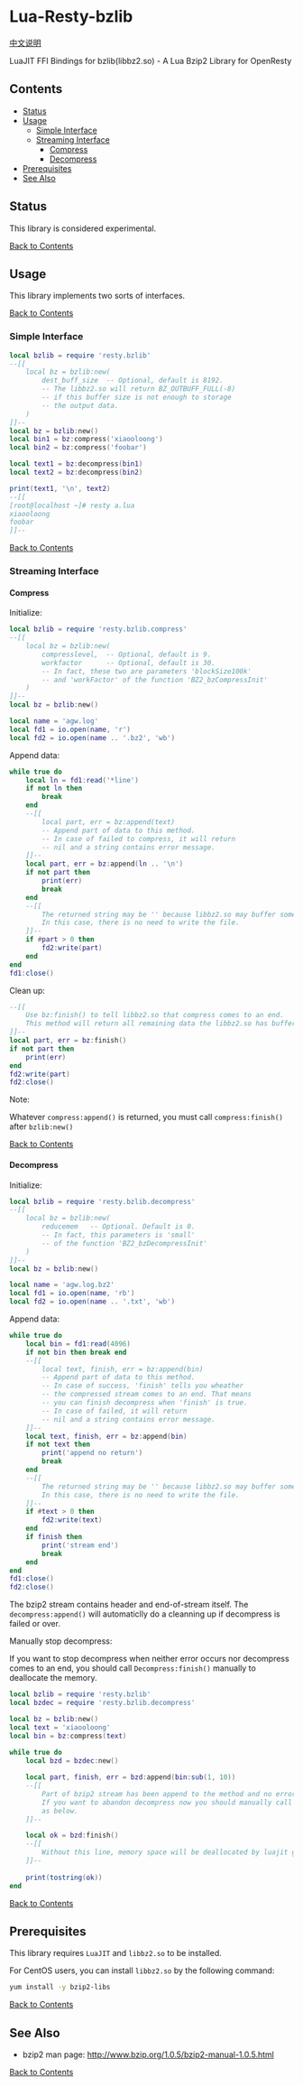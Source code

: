 # Lua-Resty-bzlib
[中文说明](./README-zh.md)

LuaJIT FFI Bindings for bzlib(libbz2.so) - A Lua Bzip2 Library for OpenResty

## Contents
* [Status](#status)
* [Usage](#usage)
    * [Simple Interface](#simple-interface)
    * [Streaming Interface](#streaming-interface)
        * [Compress](#compress)
        * [Decompress](#decompress)
* [Prerequisites](#prerequisites)
* [See Also](#see-also)

## Status

This library is considered experimental.

[Back to Contents](#contents)

## Usage

This library implements two sorts of interfaces.

[Back to Contents](#contents)

### Simple Interface

```lua
local bzlib = require 'resty.bzlib'
--[[
    local bz = bzlib:new(
        dest_buff_size  -- Optional, default is 8192.
        -- The libbz2.so will return BZ_OUTBUFF_FULL(-8)
        -- if this buffer size is not enough to storage
        -- the output data.
    )
]]--
local bz = bzlib:new()
local bin1 = bz:compress('xiaooloong')
local bin2 = bz:compress('foobar')

local text1 = bz:decompress(bin1)
local text2 = bz:decompress(bin2)

print(text1, '\n', text2)
--[[
[root@localhost ~]# resty a.lua 
xiaooloong
foobar
]]--
```

[Back to Contents](#contents)

### Streaming Interface

#### Compress

Initialize:
```lua
local bzlib = require 'resty.bzlib.compress'
--[[
    local bz = bzlib:new(
        compresslevel,  -- Optional, default is 9.
        workfactor      -- Optional, default is 30.
        -- In fact, these two are parameters 'blockSize100k'
        -- and 'workFactor' of the function 'BZ2_bzCompressInit'
    )
]]--
local bz = bzlib:new()

local name = 'agw.log'
local fd1 = io.open(name, 'r')
local fd2 = io.open(name .. '.bz2', 'wb')
```

Append data:
```lua
while true do
    local ln = fd1:read('*line')
    if not ln then
        break
    end
    --[[
        local part, err = bz:append(text)
        -- Append part of data to this method.
        -- In case of failed to compress, it will return
        -- nil and a string contains error message.
    ]]--
    local part, err = bz:append(ln .. '\n')
    if not part then
        print(err)
        break
    end
    --[[
        The returned string may be '' because libbz2.so may buffer some data.
        In this case, there is no need to write the file.
    ]]--
    if #part > 0 then
        fd2:write(part)
    end
end
fd1:close()
```

Clean up:
```lua
--[[
    Use bz:finish() to tell libbz2.so that compress comes to an end.
    This method will return all remaining data the libbz2.so has buffered.
]]--
local part, err = bz:finish()
if not part then
    print(err)
end
fd2:write(part)
fd2:close()
```

Note:

Whatever `compress:append()` is returned, you must call `compress:finish()` after `bzlib:new()`

[Back to Contents](#contents)

#### Decompress

Initialize:
```lua
local bzlib = require 'resty.bzlib.decompress'
--[[
    local bz = bzlib:new(
        reducemem   -- Optional. Default is 0.
        -- In fact, this parameters is 'small'
        -- of the function 'BZ2_bzDecompressInit'
    )
]]--
local bz = bzlib:new()

local name = 'agw.log.bz2'
local fd1 = io.open(name, 'rb')
local fd2 = io.open(name .. '.txt', 'wb')
```

Append data:
```lua
while true do
    local bin = fd1:read(4096)
    if not bin then break end
    --[[
        local text, finish, err = bz:append(bin)
        -- Append part of data to this method.
        -- In case of success, 'finish' tells you wheather
        -- the compressed stream comes to an end. That means
        -- you can finish decompress when 'finish' is true.
        -- In case of failed, it will return
        -- nil and a string contains error message.
    ]]--
    local text, finish, err = bz:append(bin)
    if not text then
        print('append no return')
        break
    end
    --[[
        The returned string may be '' because libbz2.so may buffer some data.
        In this case, there is no need to write the file.
    ]]--
    if #text > 0 then
        fd2:write(text)
    end
    if finish then
        print('stream end')
        break
    end
end
fd1:close()
fd2:close()
```

The bzip2 stream contains header and end-of-stream itself. The `decompress:append()` will 
automaticlly do a cleanning up if decompress is failed or over.

Manually stop decompress:

If you want to stop decompress when neither error occurs nor decompress comes to an end, you
should call `Decompress:finish()` manually to deallocate the memory.
```lua
local bzlib = require 'resty.bzlib'
local bzdec = require 'resty.bzlib.decompress'

local bz = bzlib:new()
local text = 'xiaooloong'
local bin = bz:compress(text)
    
while true do
    local bzd = bzdec:new()

    local part, finish, err = bzd:append(bin:sub(1, 10))
    --[[
        Part of bzip2 stream has been append to the method and no error occurs.
        If you want to abandon decompress now you should manually call method finish() 
        as below.
    ]]--

    local ok = bzd:finish()
    --[[
        Without this line, memory space will be deallocated by luajit gc.
    ]]--
    
    print(tostring(ok))
end
```

[Back to Contents](#contents)

## Prerequisites

This library requires `LuaJIT` and `libbz2.so` to be installed.

For CentOS users, you can install `libbz2.so` by the following command:
```bash
yum install -y bzip2-libs
```

[Back to Contents](#contents)

## See Also

 * bzip2 man page: http://www.bzip.org/1.0.5/bzip2-manual-1.0.5.html

[Back to Contents](#contents)

  [1]: http://openresty.org/cn/
  [2]: http://www.bzip.org/
  [3]: http://luajit.org/ext_ffi.html
